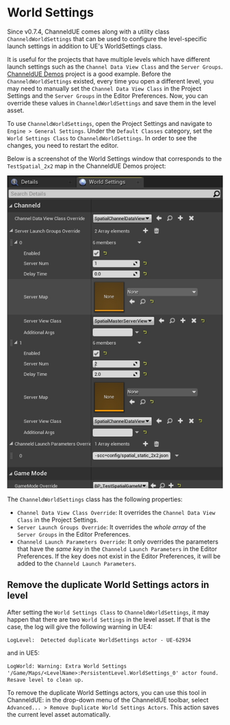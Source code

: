 # World Settings
Since v0.7.4, ChanneldUE comes along with a utility class `ChanneldWorldSettings` that can be used to configure the level-specific launch settings in addition to UE's WorldSettings class.

It is useful for the projects that have multiple levels which have different launch settings such as the `Channel Data View Class` and the `Server Groups`. [ChanneldUE Demos](https://github.com/channeldorg/channeld-ue-demos) project is a good example. Before the `ChanneldWorldSettings` existed, every time you open a different level, you may need to manually set the `Channel Data View Class` in the Project Settings and the `Server Groups` in the Editor Preferences. Now, you can override these values in `ChanneldWorldSettings` and save them in the level asset.

To use `ChanneldWorldSettings`, open the Project Settings and navigate to `Engine > General Settings`. Under the `Default Classes` category, set the `World Settings Class` to `ChanneldWorldSettings`. In order to see the changes, you need to restart the editor.

Below is a screenshot of the World Settings window that corresponds to the `TestSpatial_2x2` map in the ChanneldUE Demos project:

![](images/channeld_world_settings.png)

The `ChanneldWorldSettings` class has the following properties:

- `Channel Data View Class Override`: It overrides the `Channel Data View Class` in the Project Settings.
- `Server Launch Groups Override`: It overrides the *whole array* of the `Server Groups` in the Editor Preferences.
- `Channeld Launch Parameters Override`: It only overrides the parameters that have the *same key* in the `Channeld Launch Parameters` in the Editor Preferences. If the key does not exist in the Editor Preferences, it will be added to the `Channeld Launch Parameters`.

## Remove the duplicate World Settings actors in level
After setting the `World Settings Class` to `ChanneldWorldSettings`, it may happen that there are two `World Settings` in the level asset. If that is the case, the log will give the following warning in UE4:
```log
LogLevel:  Detected duplicate WorldSettings actor - UE-62934
```
and in UE5:
```log
LogWorld: Warning: Extra World Settings '/Game/Maps/<LevelName>:PersistentLevel.WorldSettings_0' actor found. Resave level to clean up.
```

To remove the duplicate World Settings actors, you can use this tool in ChanneldUE: in the drop-down menu of the ChanneldUE toolbar, select `Advanced... > Remove Duplicate World Settings Actors`. This action saves the current level asset automatically.
